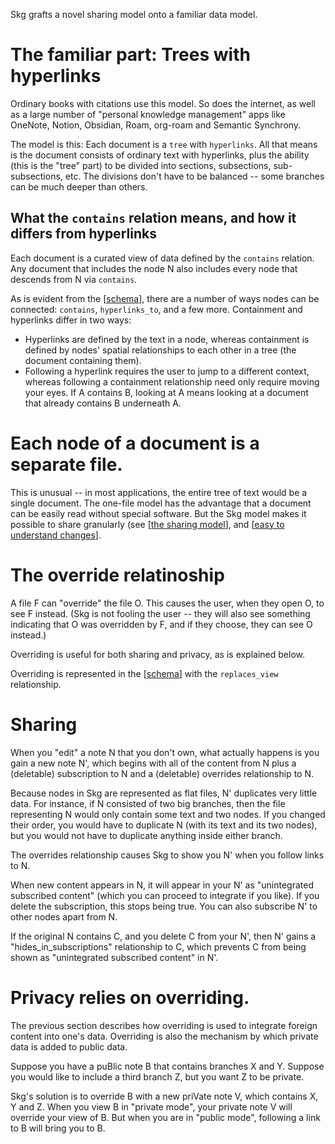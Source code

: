 Skg grafts a novel sharing model onto a familiar data model.
# The familiar part: Trees with hyperlinks
Ordinary books with citations use this model. So does the internet, as well as a large number of "personal knowledge management" apps like OneNote, Notion, Obsidian, Roam, org-roam and Semantic Synchrony.

The model is this: Each document is a `tree` with `hyperlinks`. All that means is the document consists of ordinary text with hyperlinks, plus the ability (this is the "tree" part) to be divided into sections, subsections, sub-subsections, etc. The divisions don't have to be balanced -- some branches can be much deeper than others.
## What the `contains` relation means, and how it differs from hyperlinks
Each document is a curated view of data defined by the `contains` relation. Any document that includes the node N also includes every node that descends from N via `contains`.

As is evident from the [[schema](../schema.tql)], there are a number of ways nodes can be connected: `contains`, `hyperlinks_to`, and a few more. Containment and hyperlinks differ in two ways:

- Hyperlinks are defined by the text in a node, whereas containment is defined by nodes' spatial relationships to each other in a tree (the document containing them).
- Following a hyperlink requires the user to jump to a different context, whereas following a containment relationship need only require moving your eyes. If A contains B, looking at A means looking at a document that already contains B underneath A.
# Each node of a document is a separate file.
This is unusual -- in most applications, the entire tree of text would be a single document. The one-file model has the advantage that a document can be easily read without special software. But the Skg model makes it possible to share granularly (see [[the sharing model](./docs/sharing-model.md)], and [[easy to understand changes](./docs/diffs-are-clearer-in-skg.md)].
# The override relatinoship
A file F can "override" the file O. This causes the user, when they open O, to see F instead. (Skg is not fooling the user -- they will also see something indicating that O was overridden by F, and if they choose, they can see O instead.)

Overriding is useful for both sharing and privacy, as is explained below.

Overriding is represented in the [[schema](../schema.tql)] with the `replaces_view` relationship.
# Sharing
When you "edit" a note N that you don't own, what actually happens is you gain a new note N', which begins with all of the content from N plus a (deletable) subscription to N and a (deletable) overrides relationship to N.

Because nodes in Skg are represented as flat files, N' duplicates very little data. For instance, if N consisted of two big branches, then the file representing N would only contain some text and two nodes. If you changed their order, you would have to duplicate N (with its text and its two nodes), but you would not have to duplicate anything inside either branch.

The overrides relationship causes Skg to show you N' when you follow links to N.

When new content appears in N, it will appear in your N' as "unintegrated subscribed content" (which you can proceed to integrate if you like). If you delete the subscription, this stops being true. You can also subscribe N' to other nodes apart from N.

If the original N contains C, and you delete C from your N', then N' gains a "hides_in_subscriptions" relationship to C, which prevents C from being shown as "unintegrated subscribed content" in N'.
# Privacy relies on overriding.
The previous section describes how overriding is used to integrate foreign content into one's data. Overriding is also the mechanism by which private data is added to public data.

Suppose you have a puBlic note B that contains branches X and Y. Suppose you would like to include a third branch Z, but you want Z to be private.

Skg's solution is to override B with a new priVate note V, which contains X, Y and Z. When you view B in "private mode", your private note V will override your view of B. But when you are in "public mode", following a link to B will bring you to B.
